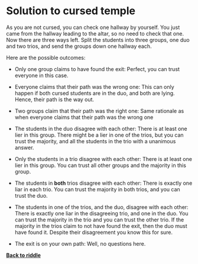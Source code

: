 Solution to cursed temple
=========================

As you are not cursed, you can check one hallway by yourself. You just came from
the hallway leading to the altar, so no need to check that one. Now there are
three ways left. Split the students into three groups, one duo and two trios,
and send the groups down one hallway each.

Here are the possible outcomes:

* Only one group claims to have found the exit: Perfect, you can trust everyone
  in this case.

* Everyone claims that their path was the wrong one: This can only happen if
  both cursed students are in the duo, and both are lying. Hence, their path is
  the way out.

* Two groups claim that their path was the right one: Same rationale as when
  everyone claims that their path was the wrong one

* The students in the duo disagree with each other: There is at least
  one lier in this group. There might be a lier in one of the trios, but you can
  trust the majority, and all the students in the trio with a unanimous answer.

* Only the students in a trio disagree with each other: There is at least
  one lier in this group. You can trust all other groups and the majority in this group.

* The students in **both** trios disagree with each other: There is exactly one
  liar in each trio. You can trust the majority in both trios, and you can trust
  the duo.

* The students in one of the trios, and the duo, disagree with each other: There
  is exactly one liar in the disagreeing trio, and one in the duo. You can trust
  the majority in the trio and you can trust the other trio. If the
  majority in the trios claim to not have found the exit, then the duo must have
  found it. Despite their disagreement you know this for sure.

* The exit is on your own path: Well, no questions here.


[**Back to riddle**](../riddles/temple.md)
